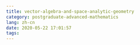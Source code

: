 ```yaml
---
title: vector-algebra-and-space-analytic-geometry
category: postgraduate-advanced-mathematics
lang: zh-cn
date: 2020-05-22 17:01:57
tags:
---
```

